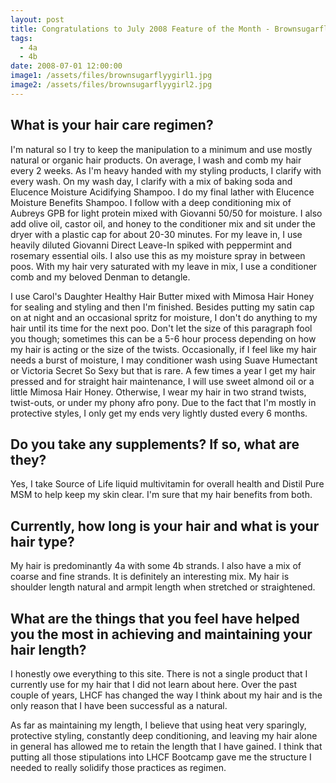 ```yaml
---
layout: post
title: Congratulations to July 2008 Feature of the Month - Brownsugarflyygirl
tags:
  - 4a
  - 4b
date: 2008-07-01 12:00:00
image1: /assets/files/brownsugarflyygirl1.jpg
image2: /assets/files/brownsugarflyygirl2.jpg
---
```

## What is your hair care regimen?

I'm natural so I try to keep the manipulation to a minimum and use mostly natural or organic hair products. On average, I wash and comb my hair every 2 weeks. As I'm heavy handed with my styling products, I clarify with every wash. On my wash day, I clarify with a mix of baking soda and Elucence Moisture Acidifying Shampoo. I do my final lather with Elucence Moisture Benefits Shampoo. I follow with a deep conditioning mix of Aubreys GPB for light protein mixed with Giovanni 50/50 for moisture. I also add olive oil, castor oil, and honey to the conditioner mix and sit under the dryer with a plastic cap for about 20-30 minutes. For my leave in, I use heavily diluted Giovanni Direct Leave-In spiked with peppermint and rosemary essential oils. I also use this as my moisture spray in between poos. With my hair very saturated with my leave in mix, I use a conditioner comb and my beloved Denman to detangle.

I use Carol's Daughter Healthy Hair Butter mixed with Mimosa Hair Honey for sealing and styling and then I'm finished. Besides putting my satin cap on at night and an occasional spritz for moisture, I don't do anything to my hair until its time for the next poo. Don't let the size of this paragraph fool you though; sometimes this can be a 5-6 hour process depending on how my hair is acting or the size of the twists. Occasionally, if I feel like my hair needs a burst of moisture, I may conditioner wash using Suave Humectant or Victoria Secret So Sexy but that is rare. A few times a year I get my hair pressed and for straight hair maintenance, I will use sweet almond oil or a little Mimosa Hair Honey. Otherwise, I wear my hair in two strand twists, twist-outs, or under my phony afro pony. Due to the fact that I'm mostly in protective styles, I only get my ends very lightly dusted every 6 months.

## Do you take any supplements? If so, what are they?

Yes, I take Source of Life liquid multivitamin for overall health and Distil Pure MSM to help keep my skin clear. I'm sure that my hair benefits from both.

## Currently, how long is your hair and what is your hair type?

My hair is predominantly 4a with some 4b strands. I also have a mix of coarse and fine strands. It is definitely an interesting mix. My hair is shoulder length natural and armpit length when stretched or straightened.

## What are the things that you feel have helped you the most in achieving and maintaining your hair length?

I honestly owe everything to this site. There is not a single product that I currently use for my hair that I did not learn about here. Over the past couple of years, LHCF has changed the way I think about my hair and is the only reason that I have been successful as a natural.

As far as maintaining my length, I believe that using heat very sparingly, protective styling, constantly deep conditioning, and leaving my hair alone in general has allowed me to retain the length that I have gained. I think that putting all those stipulations into LHCF Bootcamp gave me the structure I needed to really solidify those practices as regimen.

